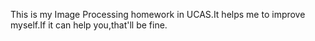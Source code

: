 This is my Image Processing homework in UCAS.It helps me to improve myself.If it can help you,that'll be fine. 
